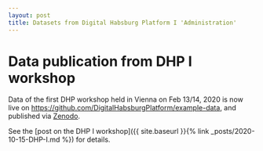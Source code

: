 ```yaml
---
layout: post
title: Datasets from Digital Habsburg Platform I 'Administration'
---
```


# Data publication from DHP I workshop

Data of the first DHP workshop held in Vienna on Feb 13/14, 2020 is now live on <https://github.com/DigitalHabsburgPlatform/example-data>, and published via [Zenodo](https://zenodo.org/record/4330092). 

See the [post on the DHP I workshop]({{ site.baseurl }}{% link _posts/2020-10-15-DHP-I.md %}) for details.



